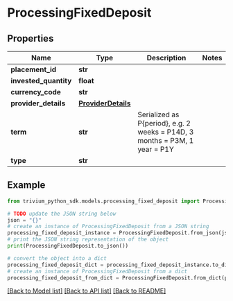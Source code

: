 # ProcessingFixedDeposit


## Properties

Name | Type | Description | Notes
------------ | ------------- | ------------- | -------------
**placement_id** | **str** |  | 
**invested_quantity** | **float** |  | 
**currency_code** | **str** |  | 
**provider_details** | [**ProviderDetails**](ProviderDetails.md) |  | 
**term** | **str** | Serialized as P{period}, e.g. 2 weeks &#x3D; P14D, 3 months &#x3D; P3M, 1 year &#x3D; P1Y | 
**type** | **str** |  | 

## Example

```python
from trivium_python_sdk.models.processing_fixed_deposit import ProcessingFixedDeposit

# TODO update the JSON string below
json = "{}"
# create an instance of ProcessingFixedDeposit from a JSON string
processing_fixed_deposit_instance = ProcessingFixedDeposit.from_json(json)
# print the JSON string representation of the object
print(ProcessingFixedDeposit.to_json())

# convert the object into a dict
processing_fixed_deposit_dict = processing_fixed_deposit_instance.to_dict()
# create an instance of ProcessingFixedDeposit from a dict
processing_fixed_deposit_from_dict = ProcessingFixedDeposit.from_dict(processing_fixed_deposit_dict)
```
[[Back to Model list]](../README.md#documentation-for-models) [[Back to API list]](../README.md#documentation-for-api-endpoints) [[Back to README]](../README.md)


